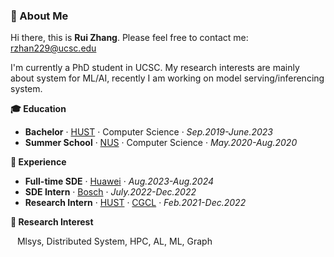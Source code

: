 ### 👋 About Me
Hi there, this is **Rui Zhang**. Please feel free to contact me: rzhan229@ucsc.edu

I'm currently a PhD student in UCSC. My research interests are mainly about system for ML/AI, recently I am working on model serving/inferencing system. 

**:mortar_board: Education** 
- **Bachelor** · [HUST](https://hust.edu.cn/) · Computer Science · *Sep.2019-June.2023*
- **Summer School** · [NUS](https://www.nus.edu.sg/) · Computer Science · *May.2020-Aug.2020*

**:city_sunrise: Experience**
- **Full-time SDE** · [Huawei](https://www.huawei.com/en/) · *Aug.2023-Aug.2024*
- **SDE Intern** · [Bosch](https://www.bosch.com/) · *July.2022-Dec.2022*
- **Research Intern** · [HUST](https://hust.edu.cn/) · [CGCL](http://grid.hust.edu.cn/) · *Feb.2021-Dec.2022*

**🔬 Research Interest**

&ensp; Mlsys, Distributed System, HPC, AL, ML, Graph

<!--
**zerofishnoodles/zerofishnoodles** is a ✨ _special_ ✨ repository because its `README.md` (this file) appears on your GitHub profile.

Here are some ideas to get you started:

- 🔭 I’m currently working on ...
- 🌱 I’m currently learning ...
- 👯 I’m looking to collaborate on ...
- 🤔 I’m looking for help with ...
- 💬 Ask me about ...
- 📫 How to reach me: ...
- 😄 Pronouns: ...
- ⚡ Fun fact: ...
-->
